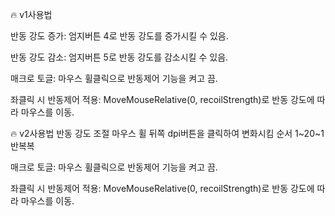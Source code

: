 🔥 v1사용법

반동 강도 증가: 엄지버튼 4로 반동 강도를 증가시킬 수 있음.

반동 강도 감소: 엄지버튼 5로 반동 강도를 감소시킬 수 있음.

매크로 토글: 마우스 휠클릭으로 반동제어 기능을 켜고 끔.

좌클릭 시 반동제어 적용: MoveMouseRelative(0, recoilStrength)로 반동 강도에 따라 마우스를 이동.




🔥 v2사용법
반동 강도 조절 마우스 휠 뒤쪽 dpi버튼을 클릭하여 변화시킴 순서 1~20~1반복복

매크로 토글: 마우스 휠클릭으로  반동제어 기능을 켜고 끔.

좌클릭 시 반동제어 적용: MoveMouseRelative(0, recoilStrength)로 반동 강도에 따라 마우스를 이동.
